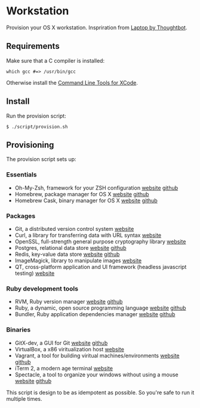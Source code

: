 # Workstation

Provision your OS X workstation. Inspriration from [Laptop by Thoughtbot](https://github.com/thoughtbot/laptop).

## Requirements

Make sure that a C compiler is installed:

```console
which gcc #=> /usr/bin/gcc
```

Otherwise install the [Command Line Tools for XCode](https://developer.apple.com/downloads/index.action).

## Install

Run the provision script:

```console
$ ./script/provision.sh
```

## Provisioning

The provision script sets up:

### Essentials

- Oh-My-Zsh, framework for your ZSH configuration [website](http://ohmyz.sh/) [github](https://github.com/robbyrussell/oh-my-zsh)
- Homebrew, package manager for OS X [website](http://brew.sh/) [github](https://github.com/Homebrew/homebrew)
- Homebrew Cask, binary manager for OS X [website](http://caskroom.io/) [github](https://github.com/caskroom/homebrew-cask)

### Packages

- Git, a distributed version control system [website](http://git-scm.com/)
- Curl, a library for transferring data with URL syntax [website](http://curl.haxx.se/)
- OpenSSL, full-strength general purpose cryptography library [website](https://www.openssl.org/)
- Postgres, relational data store [website](http://www.postgresql.org/) [github](https://github.com/postgres/postgres)
- Redis, key-value data store [website](http://redis.io/) [github](https://github.com/antirez/redis)
- ImageMagick, library to manipulate images [website](http://www.imagemagick.org/)
- QT, cross-platform application and UI framework (headless javascript testing) [website](http://qt-project.org/)

### Ruby development tools

- RVM, Ruby version manager [website](https://rvm.io/) [github](https://github.com/wayneeseguin/rvm)
- Ruby, a dynamic, open source programming language [website](https://www.ruby-lang.org/en/) [github](https://github.com/ruby/ruby)
- Bundler, Ruby application dependencies manager [website](http://bundler.io/) [github](https://github.com/bundler/bundler)

### Binaries

- GitX-dev, a GUI for Git [website](http://rowanj.github.io/gitx/) [github](https://github.com/rowanj/gitx)
- VirtualBox, a x86 viritualization host [website](https://www.virtualbox.org/)
- Vagrant, a tool for building viritual machines/environments [website](http://www.vagrantup.com/) [github](https://github.com/mitchellh/vagrant)
- iTerm 2, a modern age terminal [website](http://www.iterm2.com/)
- Spectacle, a tool to organize your windows without using a mouse [website](http://spectacleapp.com/) [github](https://github.com/eczarny/spectacle)




This script is design to be as idempotent as possible. So you're safe to run it multiple times.
